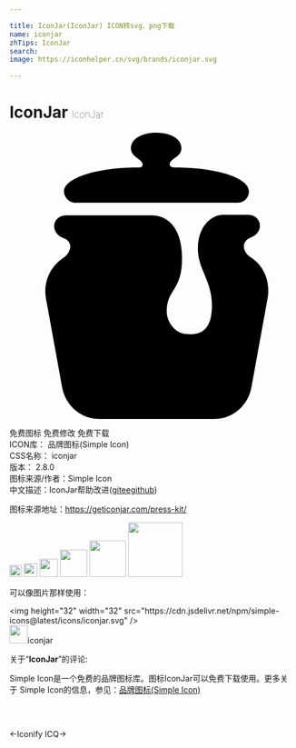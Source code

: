 ```yaml
---

title: IconJar(IconJar) ICON转svg、png下载
name: iconjar
zhTips: IconJar
search: 
image: https://iconhelper.cn/svg/brands/iconjar.svg

---
```


# IconJar  <small style="font-size: 60%;font-weight: 100">IconJar</small>

<div id="svg" class="svg-wrap">
<svg role="img" viewBox="0 0 24 24" xmlns="http://www.w3.org/2000/svg"><title>IconJar icon</title><path d="M5.506 5.875c-.492 0-.936-.453-.936-.954 0-1.155 2.858-2.01 6.11-2.01.295 0 .492 0 .492-.25 0-.452-.985-.602-.985-1.355 0-.804.936-1.306 2.118-1.306 1.183 0 2.119.502 2.119 1.306 0 .753-.985.853-.985 1.355 0 .151.148.251.492.251 3.252 0 6.16.803 6.16 2.009a.944.944 0 0 1-.937.953H5.507zM20.238 10.443c1.183.753 1.626 2.109 1.43 3.365l-1.38 7.58C19.992 22.897 18.71 24 17.182 24H7.526C6 24 4.718 22.896 4.422 21.389l-1.38-7.581a3.307 3.307 0 0 1 1.479-3.315c.69-.501.837-1.355 0-1.656-1.183-.452-.937-1.908.246-1.908h7.193c1.133 0 2.514.853 2.514 3.615 0 2.762-1.282 2.51-1.282 4.468 0 .854.69 1.758 1.527 1.859 1.43.15 2.267-.402 2.267-2.41 0-2.06-1.182-3.013-1.182-4.72 0-2.059 1.28-2.863 2.118-2.863h2.07c1.182 0 1.429 1.457.246 1.909-.837.35-.69 1.205 0 1.656z"/></svg>
</div>
<detail full-name='iconjar'></detail>

<div class="detail-page">
<p>
<span><span class="badge-success badge">免费图标</span> <span class="badge-success badge">免费修改</span>  <span class="badge-success badge">免费下载</span> </span>
<br/>
<span>
ICON库：
<span class="badge-secondary badge">品牌图标(Simple Icon)</span> 
</span>
<br/>
<span>
CSS名称：
<span class="badge-secondary badge">iconjar</span> 
</span>

<br/>
<span>
版本：
<span class="badge-secondary badge">2.8.0</span> 
</span>
<br/>
<span>图标来源/作者：<span class="badge-light badge">Simple Icon</span></span> 
<br/>
<span class="zh-detail">中文描述：<span class="badge-primary badge">IconJar</span><span class="help-link"><span>帮助改进</span>(<a href="https://gitee.com/liuwave/icon-helper/edit/master/json/brands/iconjar.json" target="_blank" rel="noopener noreferrer">gitee</a><a href="https://github.com/liuwave/icon-helper/edit/master/json/brands/iconjar.json" target="_blank" rel="noopener noreferrer">github</a></span>)</span><br/>
</p>
</div><div class="description description alert alert-light"><p>图标来源地址：<a href="https://geticonjar.com/press-kit/" target="_blank" rel="noopener noreferrer">https://geticonjar.com/press-kit/</a></p></div>
<div class="alert alert-dark">
<img height="21" width="21" src="https://cdn.jsdelivr.net/npm/simple-icons@latest/icons/iconjar.svg" />
<img height="24" width="24" src="https://cdn.jsdelivr.net/npm/simple-icons@latest/icons/iconjar.svg" />
<img height="32" width="32" src="https://cdn.jsdelivr.net/npm/simple-icons@latest/icons/iconjar.svg" />
<img height="48" width="48" src="https://cdn.jsdelivr.net/npm/simple-icons@latest/icons/iconjar.svg" />
<img height="64" width="64" src="https://cdn.jsdelivr.net/npm/simple-icons@latest/icons/iconjar.svg" />
<img height="96" width="96" src="https://cdn.jsdelivr.net/npm/simple-icons@latest/icons/iconjar.svg" />

</div>
<div>
  <p>可以像图片那样使用：    
  </p>
  <div class="alert alert-primary" style="font-size: 14px">
    &lt;img height="32" width="32" src="https://cdn.jsdelivr.net/npm/simple-icons@latest/icons/iconjar.svg" /&gt;
    <copy-btn content='<img height="32" width="32" src="https://cdn.jsdelivr.net/npm/simple-icons@latest/icons/iconjar.svg" />'></copy-btn>
  </div>
  <div class="alert alert-secondary">
    <img height="32" width="32" src="https://cdn.jsdelivr.net/npm/simple-icons@latest/icons/iconjar.svg" />iconjar
    <copy-btn content="iconjar" btn-title="复制图标名称"></copy-btn>
  </div>
</div>
<div class="icon-detail__container">
<p>关于“<b>IconJar</b>”的评论:</p>
</div>
<Vssue title="关于“IconJar”的评论" />
<div><p>Simple Icon是一个免费的品牌图标库。图标IconJar可以免费下载使用。更多关于  Simple Icon的信息，参见：<a target="_blank" href="https://iconhelper.cn/brands.html">品牌图标(Simple Icon)</a>
</p></div>


<div style="padding:2rem 0 " class="page-nav"><p class="inner"><span class="prev">←<router-link to="/icon/iconify.html">Iconify</router-link></span> <span class="next"><router-link to="/icon/icq.html">ICQ</router-link>→</span></p></div>
